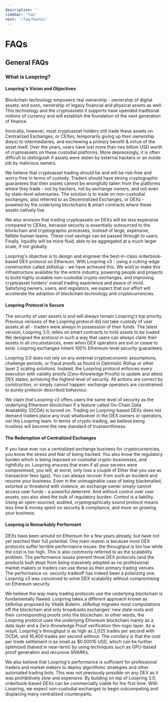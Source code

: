 ```yaml
---
description: ''
sidebar: 'faq'
next: '/faq/howto/'
---
```


# FAQs

## General FAQs

### What is Loopring?

#### Loopring's Vision and Objectives

Blockchain technology empowers real ownership - ownership of digital assets, and soon, ownership of legacy financial and physical assets as well. This technology and the cryptoassets it supports have upended traditional notions of currency and will establish the foundation of the next generation of finance.

Ironically, however, most cryptoasset holders still trade these assets on Centralized Exchanges, or CEXes, temporarily giving up their ownership (keys) to intermediaries, and eschewing a primary benefit & virtue of the asset itself. Over the years, users have lost more than two billion USD worth of cryptoassets on these custodial platforms. More depressingly, it is often difficult to distinguish if assets were stolen by external hackers or an inside job by malicious owners.

We believe that cryptoasset trading should be and will be risk-free and worry-free in terms of custody. Traders should have strong cryptographic guarantees that their assets cannot be wrongfully taken from the platforms where they trade - not by hackers, not by exchange owners, and not even by state-level adversaries. The solution is to trade on non-custodial exchanges, also referred to as Decentralized Exchanges, or DEXs - powered by the underlying blockchains & smart contracts where these assets natively live.

We also envision that trading cryptoassets on DEXs will be less expensive compared to CEXes, because security is essentially outsourced to the blockchain and cryptographic processes, instead of large, expensive, fallible human teams. These cost savings can be passed through to users. Finally, liquidity will be more fluid, able to be aggregated at a much larger scale, if not globally.

Loopring's objective is to design and engineer the best-in-class orderbook-based DEX protocol on Ethereum. With Loopring v3 - using a cutting-edge construction called zkRollup - we have achieved this. We wish to make this infrastructure available for the entire industry, powering people and projects to build highly scalable non-custodial crypto-exchanges, and improving cryptoasset holders' overall trading experience and peace of mind. Satisfying owners, users, and regulators, we expect that our effort will accelerate the adoption of blockchain technology and cryptocurrencies.

#### Loopring Protocol is Secure

The security of user assets is and will always remain Loopring's top priority. Previous versions of the Loopring protocol did not take custody of user assets at all - traders were always in possession of their funds. The latest version, Loopring 3.0, relies on smart contracts to hold assets to be traded. We designed the protocol in such a way that users can always claim their assets in all circumstances, even when DEX operators are evil or cease to exist. Loopring exchanges inherit 100% Ethereum-level security guarantees.

Loopring 3.0 does not rely on any external cryptoeconomic assumptions, challenge periods, or fraud proofs as found in Optimistic Rollup or other layer 2 scaling solutions. Instead, the Loopring protocol enforces every execution with validity proofs (Zero-Knowledge Proofs) to update and attest DEX states, achieving the highest level of security. All actions are correct by construction, or simply cannot happen: exchange operators are constrained to purely protocol-described behaviour.

We claim that Loopring v3 offers users the same level of security as the underlying Ethereum blockchain if a feature called On-Chain Data Availability (OCDA) is turned on. Trading on Loopring-based DEXs does not demand traders place any trust whatsoever in the DEX owners or operators, nor the Loopring team. In terms of crypto-trading, we believe being trustless will become the new standard of trustworthiness.

#### The Redemption of Centralized Exchanges

If you have ever run a centralized exchange business for cryptocurrencies, you know the stress and fear of being hacked. You also know the regulatory burden which is being imposed on custodial crypto-businesses, and rightfully so. Loopring ensures that even if all your servers were compromised, you will, at worst, only lose a couple of Ether that you use as transaction fees (gas). You can always recover from such an incident and resume your business. Even in the unimaginable case of being blackmailed, extorted or threatend with violence, an exchange owner simply cannot access user funds - a powerful deterrent. And without control over user assets, you also shed the bulk of regulatory burden. Control is a liability. Using an open-sourced, audited, cryptographically sound protocol means less time & money spent on security & compliance, and more on growing your business.

#### Loopring is Remarkably Performant

DEXs have been around on Ethereum for a few years already, but have not yet reached their full potential. One main reason is because most DEX protocols suffer terrible performance issues: the throughput is too low while the cost is too high. This is also commonly referred to as the scalability problem. The performance issues prevent those DEX protocols (and the products built atop) from being massively adopted as no professional market makers or traders can use these as their primary trading venues. The performance vs. security tradeoff has indeed been a polarizing one. Loopring v3 was conceived to solve DEX scalability without compromising on Ethereum security.

We believe the way many trading protocols use the underlying blockchain is fundamentally flawed. Loopring takes a different approach known as zkRollup proposed by Vitalik Buterin. zkRollup migrates most computations off the blockchain and only broadcasts exchanges' new state roots and their corresponding proofs onto the blockchain. In other words, the Loopring protocol uses the underlying Ethereum blockchain mainly as a data layer and a Zero-Knowledge Proof verification thin-logic layer. As a result, Loopring's throughput is as high as 2,025 trades per second with OCDA, and 16,400 trades per second without. The corollary is that the cost per trade settlement is as small as $0.00015 USD, which can be further optimized (halved in near-term) by using techniques such as GPU-based proof generation and recursive SNARKs.

We also believe that Loopring's performance is sufficient for professional traders and market makers to deploy algorithmic strategies and other automated trading bots. This was not previously possible on any DEX as it was prohibitively slow and expensive. By building on top of Loopring 3.0, orderbook-based DEXs can be commercially viable for the first time. With Loopring, we expect non-custodial exchanges to begin outcompeting and displacing many centralized counterparts.
